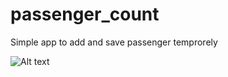 # passenger_count
Simple app to add and save passenger temprorely

![Alt text](https://siasky.net/IABz-9_dB7dT2ozemdaehj7iKt11LgD_QDfJkzso5soelg?raw=true "Passenger Counter with previous entries")
